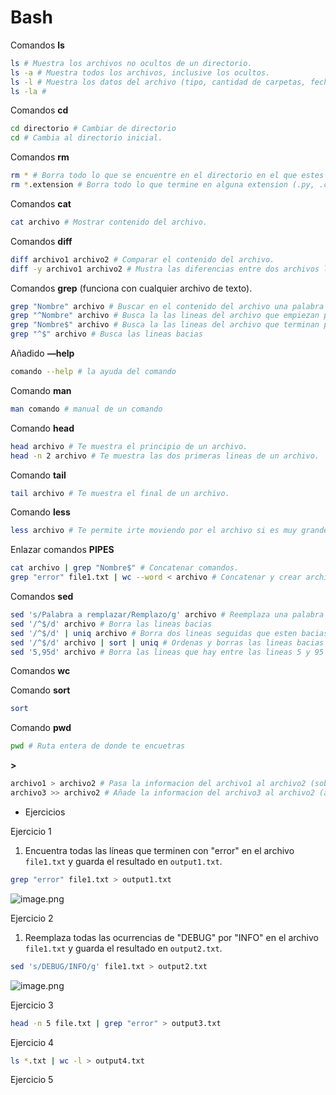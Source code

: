 # Bash

Comandos **ls**

```bash
ls # Muestra los archivos no ocultos de un directorio.
ls -a # Muestra todos los archivos, inclusive los ocultos.
ls -l # Muestra los datos del archivo (tipo, cantidad de carpetas, fecha de creación, nombre).
ls -la # 
```

Comandos **cd** 

```bash
cd directorio # Cambiar de directorio
cd # Cambia al directorio inicial.
```

Comandos **rm**

```bash
rm * # Borra todo lo que se encuentre en el directorio en el que estes situado.
rm *.extension # Borra todo lo que termine en alguna extension (.py, .c, .cpp, .css, .html, etc).
```

Comandos **cat**

```bash
cat archivo # Mostrar contenido del archivo.
```

Comandos **diff**

```bash
diff archivo1 archivo2 # Comparar el contenido del archivo.
diff -y archivo1 archivo2 # Mustra las diferencias entre dos archivos linea a linea.
```

Comandos **grep** (funciona con cualquier archivo de texto).

```bash
grep "Nombre" archivo # Buscar en el contenido del archivo una palabra en específico.
grep "^Nombre" archivo # Busca la las lineas del archivo que empiezan por esa palabra.
grep "Nombre$" archivo # Busca la las lineas del archivo que terminan por esa palabra.
grep "^$" archivo # Busca las lineas bacias

```

Añadido **—help**

```bash
comando --help # la ayuda del comando
```

Comando **man**

```bash
man comando # manual de un comando
```

Comando **head**

```bash
head archivo # Te muestra el principio de un archivo.
head -n 2 archivo # Te muestra las dos primeras lineas de un archivo.
```

Comando **tail**

```bash
tail archivo # Te muestra el final de un archivo.
```

Comando **less**

```bash
less archivo # Te permite irte moviendo por el archivo si es muy grande.
```

Enlazar comandos **PIPES**

```bash
cat archivo | grep "Nombre$" # Concatenar comandos.
grep "error" file1.txt | wc --word < archivo # Concatenar y crear archivo con el contenido de la salida de los comandos.
```

Comandos **sed**

```bash
sed 's/Palabra a remplazar/Remplazo/g' archivo # Reemplaza una palabra por otra de un archivo.
sed '/^$/d' archivo # Borra las lineas bacias
sed '/^$/d' | uniq archivo # Borra dos lineas seguidas que esten bacias
sed '/^$/d' archivo | sort | uniq # Ordenas y borras las lineas bacias que esten seguidas
sed '5,95d' archivo # Borra las lineas que hay entre las lineas 5 y 95 del archivo.

```

Comandos **wc**

Comando **sort**

```bash
sort 
```

Comando **pwd**

```bash
pwd # Ruta entera de donde te encuetras
```

**>**

```bash
archivo1 > archivo2 # Pasa la informacion del archivo1 al archivo2 (sobreescribe)
archivo3 >> archivo2 # Añade la informacion del archivo3 al archivo2 (a continuación))
```

- Ejercicios

Ejercicio 1

1. Encuentra todas las líneas que terminen con "error" en el archivo `file1.txt` y guarda el resultado en `output1.txt`.

```bash
grep "error" file1.txt > output1.txt
```

![image.png](image.png)

Ejercicio 2

1. Reemplaza todas las ocurrencias de "DEBUG" por "INFO" en el archivo `file1.txt` y guarda el resultado en `output2.txt`.

```bash
sed 's/DEBUG/INFO/g' file1.txt > output2.txt
```

![image.png](image%201.png)

Ejercicio 3

```bash
head -n 5 file.txt | grep "error" > output3.txt
```

Ejercicio 4

```bash
ls *.txt | wc -l > output4.txt
```

Ejercicio 5


